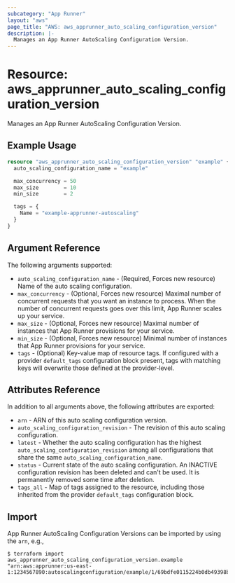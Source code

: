 ```yaml
---
subcategory: "App Runner"
layout: "aws"
page_title: "AWS: aws_apprunner_auto_scaling_configuration_version"
description: |-
  Manages an App Runner AutoScaling Configuration Version.
---
```


# Resource: aws_apprunner_auto_scaling_configuration_version

Manages an App Runner AutoScaling Configuration Version.

## Example Usage

```terraform
resource "aws_apprunner_auto_scaling_configuration_version" "example" {
  auto_scaling_configuration_name = "example"

  max_concurrency = 50
  max_size        = 10
  min_size        = 2

  tags = {
    Name = "example-apprunner-autoscaling"
  }
}
```

## Argument Reference

The following arguments supported:

* `auto_scaling_configuration_name` - (Required, Forces new resource) Name of the auto scaling configuration.
* `max_concurrency` - (Optional, Forces new resource) Maximal number of concurrent requests that you want an instance to process. When the number of concurrent requests goes over this limit, App Runner scales up your service.
* `max_size` - (Optional, Forces new resource) Maximal number of instances that App Runner provisions for your service.
* `min_size` - (Optional, Forces new resource) Minimal number of instances that App Runner provisions for your service.
* `tags` - (Optional) Key-value map of resource tags. If configured with a provider `default_tags` configuration block present, tags with matching keys will overwrite those defined at the provider-level.

## Attributes Reference

In addition to all arguments above, the following attributes are exported:

* `arn` - ARN of this auto scaling configuration version.
* `auto_scaling_configuration_revision` - The revision of this auto scaling configuration.
* `latest` - Whether the auto scaling configuration has the highest `auto_scaling_configuration_revision` among all configurations that share the same `auto_scaling_configuration_name`.
* `status` - Current state of the auto scaling configuration. An INACTIVE configuration revision has been deleted and can't be used. It is permanently removed some time after deletion.
* `tags_all` - Map of tags assigned to the resource, including those inherited from the provider `default_tags` configuration block.

## Import

App Runner AutoScaling Configuration Versions can be imported by using the `arn`, e.g.,

```
$ terraform import aws_apprunner_auto_scaling_configuration_version.example "arn:aws:apprunner:us-east-1:1234567890:autoscalingconfiguration/example/1/69bdfe0115224b0db49398b7beb68e0f
```
